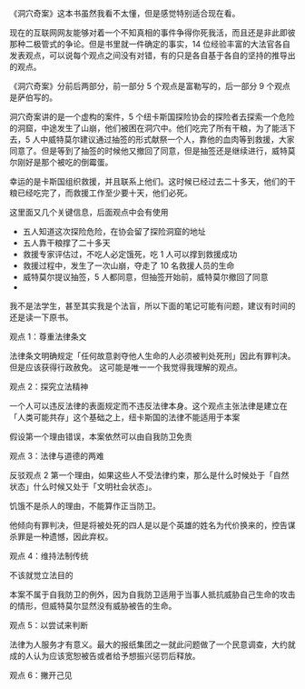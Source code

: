 《洞穴奇案》这本书虽然我看不太懂，但是感觉特别适合现在看。

现在的互联网网友能够对着一个不知真相的事件争得你死我活，而且还是非此即彼那种二极管式的争论。但是书里就一件确定的事实，14 位经验丰富的大法官各自发表观点，可以说每个观点之间没有对错，有的只是各自基于各自的坚持的推导出的观点。

《洞穴奇案》分前后两部分，前一部分 5 个观点是富勒写的，后一部分 9 个观点是萨伯写的。



洞穴奇案讲的是一个虚构的案件，5 个纽卡斯国探险协会的探险者去探索一个危险的洞窟，中途发生了山崩，他们被困在洞穴中。他们吃完了所有干粮，为了能活下去，5 人中威特莫尔建议通过抽签的形式献祭一个人，靠他的血肉等到救援，大家同意了。但是等到了抽签的时候他又撤回了同意，但是抽签还是继续进行，威特莫尔刚好是那个被吃的倒霉蛋。

幸运的是卡斯国组织救援，并且联系上他们。这时候已经过去二十多天，他们的干粮已经吃完了，而救援工作至少要十天，他们必死。

这里面又几个关键信息，后面观点中会有使用

+ 五人知道这次探险危险，在协会留了探险洞窟的地址
+ 五人靠干粮撑了二十多天
+ 救援专家评估过，不吃人必定饿死，吃 1 人可以撑到救援成功
+ 救援过程中，发生了一次山崩，夺走了 10 名救援人员的生命
+ 威特莫尔提议抽签，5 人都同意，但抽签开始前，威特莫尔撤回了同意
+ 

我不是法学生，甚至其实我是个法盲，所以下面的笔记可能有问题，建议有时间的还是读一下原书。

观点 1：尊重法律条文

法律条文明确规定「任何故意剥夺他人生命的人必须被判处死刑」因此有罪判决。但是应该获得行政赦免。
这可能是唯一一个我觉得我理解的观点。

观点 2：探究立法精神

一个人可以违反法律的表面规定而不违反法律本身。这个观点主张法律是建立在「人类可能共存」这个基础之上，纽卡斯国的法律不能适用于本案

假设第一个理由错误，本案依然可以由自我防卫免责

观点 3：法律与道德的两难

反驳观点 2 第一个理由，如果这些人不受法律约束，那么是什么时候处于「自然状态」什么时候又处于「文明社会状态」。

饥饿不是杀人的理由，不能算作正当防卫。

他倾向有罪判决，但是将被处死的四人是以是个英雄的姓名为代价换来的，控告谋杀罪是一种遗憾，因此弃权。

观点 4：维持法制传统

不该就觉立法目的

本案不属于自我防卫的例外，因为自我防卫适用于当事人抵抗威胁自己生命的攻击的情形，但威特莫尔显然没有威胁被告的生命。

观点 5：以尝试来判断

法律为人服务才有意义。最大的报纸集团之一就此问题做了一个民意调查，大约就成的人认为应该宽恕被告或者给予想振兴惩罚后释放。


观点 6：撇开己见

